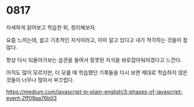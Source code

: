 # 0817

자세하게 읽어보고 학습한 뒤, 정리해보자.

요즘 느끼는데, 쉽고 기초적인 지식이라고, 이미 알고 있다고 내가 착각하는 것들이 참 많다.

항상 다시 되돌아가보는 습관을 들여서 잘못된 지식을 바로잡아둬야겠다고 느낀다.

아직도 많이 모르지만, 더 모를 때 학습했던 기록들을 다시 보면 제대로 학습하지 않은 것들이 너무나 많아서 부끄럽다.

https://medium.com/javascript-in-plain-english/3-phases-of-javascript-event-2ff09aa76b03